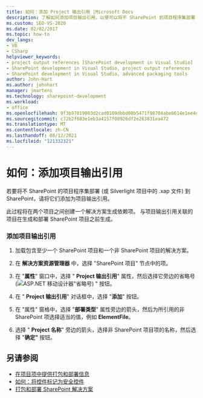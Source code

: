 ```yaml
---
title: 如何：添加 Project 输出引用 |Microsoft Docs
description: 了解如何添加项目输出引用，以便可以将不 SharePoint 的项目程序集部署 (或 Silverlight 项目中的 .xap 文件) 到 SharePoint。
ms.custom: SEO-VS-2020
ms.date: 02/02/2017
ms.topic: how-to
dev_langs:
- VB
- CSharp
helpviewer_keywords:
- project output references [SharePoint development in Visual Studio]
- SharePoint development in Visual Studio, project output references
- SharePoint development in Visual Studio, advanced packaging tools
author: John-Hart
ms.author: johnhart
manager: jmartens
ms.technology: sharepoint-development
ms.workload:
- office
ms.openlocfilehash: 9f3b97019003d2cad0109dbbd08b5471f98704abe6614e1ee4d50c77c8fa9cee
ms.sourcegitcommit: c72b2f603e1eb3a4157f00926df2e263831ea472
ms.translationtype: MT
ms.contentlocale: zh-CN
ms.lasthandoff: 08/12/2021
ms.locfileid: "121332321"
---
```

# <a name="how-to-add-a-project-output-reference"></a>如何：添加项目输出引用
  若要将不 SharePoint 的项目程序集部署 (或 Silverlight 项目中的 .xap 文件) 到 SharePoint，请将它们添加为项目输出引用。

 此过程将在两个项目之间创建一个解决方案生成依赖项。 与项目输出引用关联的项目在生成和部署 SharePoint 项目之前生成。

### <a name="to-add-a-project-output-reference"></a>添加项目输出引用

1. 加载包含至少一个 SharePoint 项目和一个非 SharePoint 项目的解决方案。

2. 在 **解决方案资源管理器** 中，选择 "SharePoint 项目" 节点中的项。

3. 在 "**属性**" 窗口中，选择 " **Project 输出引用**" 属性，然后选择它旁边的省略号 (![ASP.NET 移动设计器](../sharepoint/media/mwellipsis.gif "ASP.NET 移动设计器中的省略号")"省略号) " 按钮。

4. 在 " **Project 输出引用**" 对话框中，选择 "**添加**" 按钮。

5. 在 "属性" 窗格中，选择 "**部署类型**" 属性旁边的箭头，然后为所引用的非 SharePoint 项选择适当的值，例如 **ElementFile**。

6. 选择 " **Project 名称**" 旁边的箭头，选择非 SharePoint 项目项的名称，然后选择 "**确定"** 按钮。

## <a name="see-also"></a>另请参阅
- [在项目项中提供打包和部署信息](../sharepoint/providing-packaging-and-deployment-information-in-project-items.md)
- [如何：将控件标记为安全控件](../sharepoint/how-to-mark-controls-as-safe-controls.md)
- [打包和部署 SharePoint 解决方案](../sharepoint/packaging-and-deploying-sharepoint-solutions.md)
